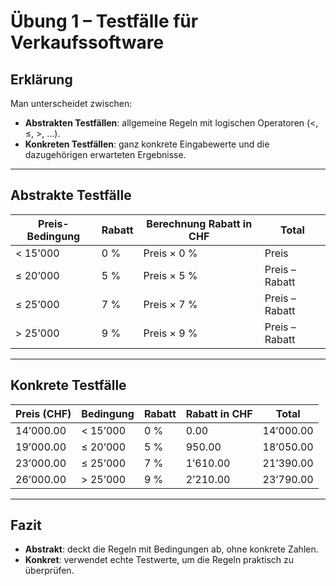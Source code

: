 # Übung 1 – Testfälle für Verkaufssoftware

## Erklärung

Man unterscheidet zwischen:  
- **Abstrakten Testfällen**: allgemeine Regeln mit logischen Operatoren (<, ≤, >, …).  
- **Konkreten Testfällen**: ganz konkrete Eingabewerte und die dazugehörigen erwarteten Ergebnisse.  

---

## Abstrakte Testfälle

| Preis-Bedingung | Rabatt | Berechnung Rabatt in CHF | Total |
|-----------------|--------|--------------------------|-------|
| < 15’000        | 0 %    | Preis × 0 %              | Preis |
| ≤ 20’000        | 5 %    | Preis × 5 %              | Preis – Rabatt |
| ≤ 25’000        | 7 %    | Preis × 7 %              | Preis – Rabatt |
| > 25’000        | 9 %    | Preis × 9 %              | Preis – Rabatt |

---

## Konkrete Testfälle

| Preis (CHF) | Bedingung | Rabatt | Rabatt in CHF | Total |
|-------------|-----------|--------|---------------|-------|
| 14’000.00   | < 15’000  | 0 %    | 0.00          | 14’000.00 |
| 19’000.00   | ≤ 20’000  | 5 %    | 950.00        | 18’050.00 |
| 23’000.00   | ≤ 25’000  | 7 %    | 1’610.00      | 21’390.00 |
| 26’000.00   | > 25’000  | 9 %    | 2’210.00      | 23’790.00 |

---

## Fazit
- **Abstrakt**: deckt die Regeln mit Bedingungen ab, ohne konkrete Zahlen.  
- **Konkret**: verwendet echte Testwerte, um die Regeln praktisch zu überprüfen.   